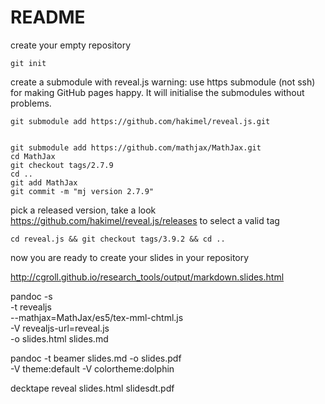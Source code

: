 # README

create your empty repository

    git init

create a submodule with reveal.js
warning: use https submodule (not ssh) for making GitHub pages happy.
It will initialise the submodules without problems.

    git submodule add https://github.com/hakimel/reveal.js.git


    git submodule add https://github.com/mathjax/MathJax.git
    cd MathJax 
    git checkout tags/2.7.9
    cd ..
    git add MathJax
    git commit -m "mj version 2.7.9"


pick a released version, 
take a look https://github.com/hakimel/reveal.js/releases to select a valid tag

    cd reveal.js && git checkout tags/3.9.2 && cd ..

now you are ready to create your slides in your repository

http://cgroll.github.io/research_tools/output/markdown.slides.html


pandoc -s \
    -t revealjs  \
    --mathjax=MathJax/es5/tex-mml-chtml.js \
    -V revealjs-url=reveal.js \
    -o slides.html slides.md



pandoc -t beamer slides.md -o slides.pdf \
    -V theme:default -V colortheme:dolphin 


decktape reveal slides.html slidesdt.pdf


